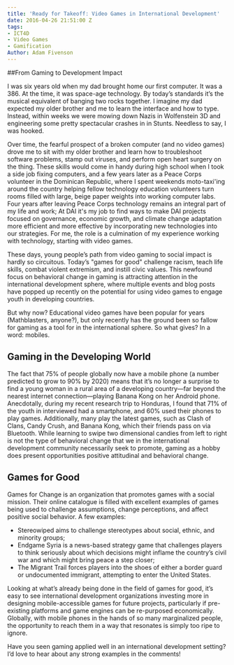 ```yaml
---
title: 'Ready for Takeoff: Video Games in International Development'
date: 2016-04-26 21:51:00 Z
tags:
- ICT4D
- Video Games
- Gamification
Author: Adam Fivenson
---
```


##From Gaming to Development Impact 

I was six years old when my dad brought home our first computer. It was a 386. At the time, it was space-age technology. By today’s standards it’s the musical equivalent of banging two rocks together. I imagine my dad expected my older brother and me to learn the interface and how to type. Instead, within weeks we were mowing down Nazis in Wolfenstein 3D and engineering some pretty spectacular crashes in in Stunts. Needless to say, I was hooked.

Over time, the fearful prospect of a broken computer (and no video games) drove me to sit with my older brother and learn how to troubleshoot software problems, stamp out viruses, and perform open heart surgery on the thing. These skills would come in handy during high school when I took a side job fixing computers, and a few years later as a Peace Corps volunteer in the Dominican Republic, where I spent weekends moto-taxi'ing around the country helping fellow technology education volunteers turn rooms filled with large, beige paper weights into working computer labs. Four years after leaving Peace Corps technology remains an integral part of my life and work; At DAI it's my job to find ways to make DAI projects focused on governance, economic growth, and climate change adaptation more efficient and more effective by incorporating new technologies into our strategies. For me, the role is a culmination of my experience working with technology, starting with video games. 

These days, young people’s path from video gaming to social impact is hardly so circuitous. Today’s "games for good" challenge racism, teach life skills, combat violent extremism, and instill civic values. This newfound focus on behavioral change in gaming is attracting attention in the international development sphere, where multiple events and blog posts have popped up recently on the potential for using video games to engage youth in developing countries. 

But why now? Educational video games have been popular for years (Mathblasters, anyone?), but only recently has the ground been so fallow for gaming as a tool for in the international sphere. So what gives? In a word: mobiles.  

## Gaming in the Developing World

The fact that 75% of people globally now have a mobile phone (a number predicted to grow to 90% by 2020) means that it’s no longer a surprise to find a young woman in a rural area of a developing country—far beyond the nearest internet connection—playing Banana Kong on her Android phone. Anecdotally, during my recent research trip to Honduras, I found that 71% of the youth in interviewed had a smartphone, and 60% used their phones to play games. Additionally, many play the latest games, such as Clash of Clans, Candy Crush, and Banana Kong, which their friends pass on via Bluetooth. While learning to swipe two dimensional candies from left to right is not the type of behavioral change that we in the international development community necessarily seek to promote, gaming as a hobby does present opportunities positive attitudinal and behavioral change.

## Games for Good

Games for Change is an organization that promotes games with a social mission. Their online catalogue is filled with excellent examples of games being used to challenge assumptions, change perceptions, and affect positive social behavior. A few examples: 

* Stereowiped aims to challenge stereotypes about social, ethnic, and minority groups; 
* Endgame Syria is a news-based strategy game that challenges players to think seriously about which decisions might inflame the country’s civil war and which might bring peace a step closer; 
* The Migrant Trail forces players into the shoes of either a border guard or undocumented immigrant, attempting to enter the United States. 

Looking at what’s already being done in the field of games for good, it’s easy to see international development organizations investing more in designing mobile-accessible games for future projects, particularly if pre-existing platforms and game engines can be re-purposed economically. Globally, with mobile phones in the hands of so many marginalized people, the opportunity to reach them in a way that resonates is simply too ripe to ignore. 

Have you seen gaming applied well in an international development setting? I’d love to hear about any strong examples in the comments! 